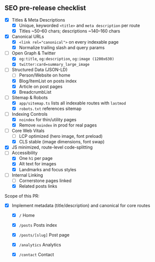 ## SEO pre-release checklist

- [x] Titles & Meta Descriptions
  - [x] Unique, keyworded `<title>` and `meta description` per route
  - [x] Titles ~50–60 chars; descriptions ~140–160 chars
- [x] Canonical URLs
  - [x] `<link rel="canonical">` on every indexable page
  - [x] Normalize trailing slash and query params
- [ ] Open Graph & Twitter
  - [x] `og:title`, `og:description`, `og:image (1200x630)`
  - [x] `twitter:card=summary_large_image`
- [ ] Structured Data (JSON-LD)
  - [ ] Person/Website on home
  - [x] Blog/ItemList on posts index
  - [x] Article on post pages
  - [x] BreadcrumbList
- [ ] Sitemap & Robots
  - [x] `app/sitemap.ts` lists all indexable routes with `lastmod`
  - [x] `robots.txt` references sitemap
- [ ] Indexing Controls
  - [x] `noindex` for thin/utility pages
  - [x] Remove `noindex` in prod for real pages
- [ ] Core Web Vitals
  - [ ] LCP optimized (hero image, font preload)
  - [x] CLS stable (image dimensions, font swap)
- [x] JS minimized, route-level code-splitting
- [ ] Accessibility
  - [x] One `h1` per page
  - [x] Alt text for images
  - [x] Landmarks and focus styles
- [ ] Internal Linking
  - [ ] Cornerstone pages linked
  - [x] Related posts links

Scope of this PR:
- [x] Implement metadata (title/description) and canonical for core routes
  - [x] `/` Home
  - [x] `/posts` Posts index
  - [x] `/posts/[slug]` Post page
  - [x] `/analytics` Analytics
  - [x] `/contact` Contact

